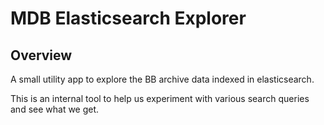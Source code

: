# MDB Elasticsearch Explorer

## Overview

A small utility app to explore the BB archive data indexed in elasticsearch.

This is an internal tool to help us experiment with various search queries and see what we get.